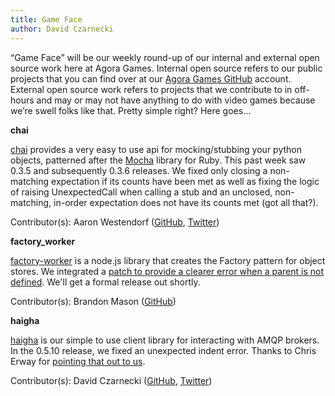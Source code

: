 ```yaml
---
title: Game Face
author: David Czarnecki
---
```

“Game Face” will be our weekly round-up of our internal and external open source work here at Agora Games. Internal open source refers to our public projects that you can find over at our [Agora Games GitHub](https://github.com/agoragames/) account. External open source work refers to projects that we contribute to in off-hours and may or may not have anything to do with video games because we’re swell folks like that. Pretty simple right? Here goes…

 **chai**

 [chai](https://github.com/agoragames/chai) provides a very easy to use api for mocking/stubbing your python objects, patterned after the [Mocha](http://mocha.rubyforge.org/) library for Ruby. This past week saw 0.3.5 and subsequently 0.3.6 releases. We fixed only closing a non-matching expectation if its counts have been met as well as fixing the logic of raising UnexpectedCall when calling a stub and an unclosed, non-matching, in-order expectation does not have its counts met (got all that?).

 Contributor(s): Aaron Westendorf ([GitHub](https://github.com/awestendorf/), [Twitter](https://twitter.com/WashUffize))

 **factory_worker**

 [factory-worker](https://github.com/agoragames/factory-worker) is a node.js library that creates the Factory pattern for object stores. We integrated a [patch to provide a clearer error when a parent is not defined](https://github.com/agoragames/factory-worker/pull/6). We'll get a formal release out shortly.

 Contributor(s): Brandon Mason ([GitHub](https://github.com/bitmage/))

 **haigha**

 [haigha](https://github.com/agoragames/haigha) is our simple to use client library for interacting with AMQP brokers. In the 0.5.10 release, we fixed an unexpected indent error. Thanks to Chris Erway for [pointing that out to us](https://github.com/agoragames/haigha/pull/29#discussion_r4605967).

 Contributor(s): David Czarnecki ([GitHub](https://github.com/czarneckid/), [Twitter](https://twitter.com/czarneckid))
